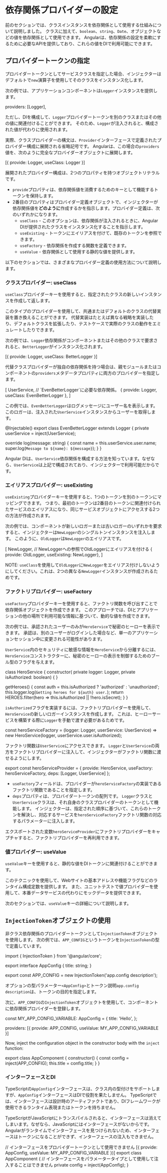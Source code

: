 # 依存関係プロバイダーの設定

前のセクションでは、クラスインスタンスを依存関係として使用する仕組みについて説明しました。
クラスに加えて、`boolean`、`string`、`Date`、オブジェクトなどの値を依存関係として使用できます。
Angularは、依存関係の設定を柔軟にするために必要なAPIを提供しており、これらの値をDIで利用可能にできます。

## プロバイダートークンの指定

プロバイダートークンとしてサービスクラスを指定した場合、インジェクターはデフォルトで`new`演算子を使用してそのクラスをインスタンス化します。

次の例では、アプリケーションコンポーネントは`Logger`インスタンスを提供します。

<docs-code header="src/app/app.component.ts" language="typescript">
providers: [Logger],
</docs-code>

ただし、DIを構成して、`Logger`プロバイダートークンを別のクラスまたはその他の値に関連付けることができます。
そのため、`Logger`が注入されると、構成された値が代わりに使用されます。

実際、クラスプロバイダーの構文は、`Provider`インターフェースで定義されたプロバイダー構成に展開される省略記号です。
Angularは、この場合の`providers`値を、次のように完全なプロバイダーオブジェクトに展開します。

<docs-code header="src/app/app.component.ts" language="typescript">
[{ provide: Logger, useClass: Logger }]
</docs-code>

展開されたプロバイダー構成は、2つのプロパティを持つオブジェクトリテラルです。

- `provide`プロパティは、依存関係値を消費するためのキーとして機能するトークンを保持します。
- 2番目のプロパティはプロバイダー定義オブジェクトで、インジェクターが依存関係値を**どのように**作成するかを指示します。プロバイダー定義は、次のいずれかになります。
  - `useClass` - このオプションは、依存関係が注入されるときに、Angular DIが提供されたクラスをインスタンス化することを指示します。
  - `useExisting` - トークンにエイリアスを付けて、既存のトークンを参照できます。
  - `useFactory` - 依存関係を作成する関数を定義できます。
  - `useValue` - 依存関係として使用する静的な値を提供します。

以下のセクションでは、さまざまなプロバイダー定義の使用方法について説明します。

### クラスプロバイダー: useClass

`useClass`プロバイダーキーを使用すると、指定されたクラスの新しいインスタンスを作成して返します。

このタイプのプロバイダーを使用して、共通またはデフォルトのクラスの代替実装を置き換えることができます。
代替実装はたとえば異なる戦略を実装したり、デフォルトクラスを拡張したり、テストケースで実際のクラスの動作をエミュレートしたりできます。

次の例では、`Logger`依存関係がコンポーネントまたはその他のクラスで要求されると、`BetterLogger`がインスタンス化されます。

<docs-code header="src/app/app.component.ts" language="typescript">
[{ provide: Logger, useClass: BetterLogger }]
</docs-code>

代替クラスプロバイダーが独自の依存関係を持つ場合は、親モジュールまたはコンポーネントの`providers`メタデータプロパティに両方のプロバイダーを指定します。

<docs-code header="src/app/app.component.ts" language="typescript">
[
  UserService, // `EvenBetterLogger`に必要な依存関係。
  { provide: Logger, useClass: EvenBetterLogger },
]
</docs-code>

この例では、`EvenBetterLogger`はログメッセージにユーザー名を表示します。このロガーは、注入された`UserService`インスタンスからユーザーを取得します。

<docs-code header="src/app/even-better-logger.component.ts" language="typescript"
           highlight="[[3],[6]]">
@Injectable()
export class EvenBetterLogger extends Logger {
  private userService = inject(UserService);

  override log(message: string) {
    const name = this.userService.user.name;
    super.log(`Message to ${name}: ${message}`);
  }
}
</docs-code>

Angular DIは、`UserService`依存関係を構成する方法を知っています。なぜなら、`UserService`は上記で構成されており、インジェクターで利用可能だからです。

### エイリアスプロバイダー: useExisting

`useExisting`プロバイダーキーを使用すると、1つのトークンを別のトークンにマッピングできます。
つまり、最初のトークンは2番目のトークンに関連付けられたサービスのエイリアスになり、同じサービスオブジェクトにアクセスする2つの方法が作成されます。

次の例では、コンポーネントが新しいロガーまたは古いロガーのいずれかを要求すると、インジェクターは`NewLogger`のシングルトンインスタンスを注入します。
このように、`OldLogger`は`NewLogger`のエイリアスです。

<docs-code header="src/app/app.component.ts" language="typescript" highlight="[4]">
[
  NewLogger,
  // NewLoggerへの参照でOldLoggerにエイリアスを付ける
  { provide: OldLogger, useExisting: NewLogger},
]
</docs-code>

NOTE: `useClass`を使用して`OldLogger`に`NewLogger`をエイリアス付けしないようにしてください。これは、2つの異なる`NewLogger`インスタンスが作成されるためです。

### ファクトリプロバイダー: useFactory

`useFactory`プロバイダーキーを使用すると、ファクトリ関数を呼び出すことで依存関係オブジェクトを作成できます。
このアプローチでは、DIとアプリケーションの他の場所で利用可能な情報に基づいて、動的な値を作成できます。

次の例では、承認されたユーザーのみが`HeroService`で秘密のヒーローを表示できます。
承認は、別のユーザーがログインした場合など、単一のアプリケーションセッション中に変更される可能性があります。

`UserService`内のセキュリティに敏感な情報を`HeroService`から分離するには、`HeroService`コンストラクターに、秘密のヒーローの表示を制御するためのブール型のフラグを与えます。

<docs-code header="src/app/heroes/hero.service.ts" language="typescript"
           highlight="[[4],[7]]">
class HeroService {
  constructor(
    private logger: Logger,
    private isAuthorized: boolean) { }

  getHeroes() {
    const auth = this.isAuthorized ? 'authorized' : 'unauthorized';
    this.logger.log(`Getting heroes for ${auth} user.`);
    return HEROES.filter(hero => this.isAuthorized || !hero.isSecret);
  }
}
</docs-code>

`isAuthorized`フラグを実装するには、ファクトリプロバイダーを使用して、`HeroService`の新しいロガーインスタンスを作成します。
これは、ヒーローサービスを構築する際に`Logger`を手動で渡す必要があるためです。

<docs-code header="src/app/heroes/hero.service.provider.ts" language="typescript">
const heroServiceFactory = (logger: Logger, userService: UserService) =>
  new HeroService(logger, userService.user.isAuthorized);
</docs-code>

ファクトリ関数は`UserService`にアクセスできます。
`Logger`と`UserService`の両方をファクトリプロバイダーに注入して、インジェクターがファクトリ関数に渡せるようにします。

<docs-code header="src/app/heroes/hero.service.provider.ts" language="typescript"
           highlight="[3,4]">
export const heroServiceProvider = {
  provide: HeroService,
  useFactory: heroServiceFactory,
  deps: [Logger, UserService]
};
</docs-code>

- `useFactory`フィールドは、プロバイダーが`heroServiceFactory`の実装であるファクトリ関数であることを指定します。
- `deps`プロパティは、プロバイダートークンの配列です。
`Logger`クラスと`UserService`クラスは、それ自身のクラスプロバイダーのトークンとして機能します。
インジェクターは、指定された順序に基づいて、これらのトークンを解決し、対応するサービスを`heroServiceFactory`ファクトリ関数の対応するパラメーターに注入します。

エクスポートされた変数`heroServiceProvider`にファクトリプロバイダーをキャプチャすると、ファクトリプロバイダーを再利用できます。

### 値プロバイダー: useValue

`useValue`キーを使用すると、静的な値をDIトークンに関連付けることができます。

このテクニックを使用して、Webサイトの基本アドレスや機能フラグなどのランタイム構成定数を提供します。
また、ユニットテストで値プロバイダーを使用して、本番データサービスの代わりにモックデータを提供できます。

次のセクションでは、`useValue`キーの詳細について説明します。

## `InjectionToken`オブジェクトの使用

非クラス依存関係のプロバイダートークンとして`InjectionToken`オブジェクトを使用します。
次の例では、`APP_CONFIG`というトークンを`InjectionToken`の型で定義しています。

<docs-code header="src/app/app.config.ts" language="typescript" highlight="[3]">
import { InjectionToken } from '@angular/core';

export interface AppConfig {
  title: string;
}

export const APP_CONFIG = new InjectionToken<AppConfig>('app.config description');
</docs-code>

オプションの型パラメーター`<AppConfig>`とトークン説明`app.config description`は、トークンの目的を指定します。

次に、`APP_CONFIG`の`InjectionToken`オブジェクトを使用して、コンポーネントに依存関係プロバイダーを登録します。

<docs-code header="src/app/app.component.ts" language="typescript">
const MY_APP_CONFIG_VARIABLE: AppConfig = {
  title: 'Hello',
};

providers: [{ provide: APP_CONFIG, useValue: MY_APP_CONFIG_VARIABLE }]
</docs-code>

Now, inject the configuration object in the constructor body with the `inject` function:

<docs-code header="src/app/app.component.ts" language="typescript" highlight="[2]">
export class AppComponent {
  constructor() {
    const config = inject(APP_CONFIG);
    this.title = config.title;
  }
}
</docs-code>

### インターフェースとDI

TypeScriptの`AppConfig`インターフェースは、クラス内の型付けをサポートしますが、`AppConfig`インターフェースはDIで役割を果たしません。
TypeScriptでは、インターフェースは設計時のアーティファクトであり、DIフレームワークが使用できるランタイム表現またはトークンを持ちません。

TypeScriptがJavaScriptにトランスパイルされると、インターフェースは消えてしまいます。なぜなら、JavaScriptにはインターフェースがないからです。
Angularがランタイムでインターフェースを見つけられないため、インターフェースはトークンになることができず、インターフェースの注入もできません。

<docs-code header="src/app/app.component.ts" language="typescript">
// インターフェースをプロバイダートークンとして使用できません
[{ provide: AppConfig, useValue: MY_APP_CONFIG_VARIABLE })]
</docs-code>

<docs-code header="src/app/app.component.ts" language="typescript" highlight="[3]">
export class AppComponent {
  // インターフェースをパラメータータイプとして使用して注入することはできません
  private config = inject(AppConfig);
}
</docs-code>
